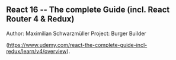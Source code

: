 ## React 16 -- The complete Guide (incl. React Router 4 & Redux)
Author: Maximilian Schwarzmüller
Project: Burger Builder

(https://www.udemy.com/react-the-complete-guide-incl-redux/learn/v4/overview).

